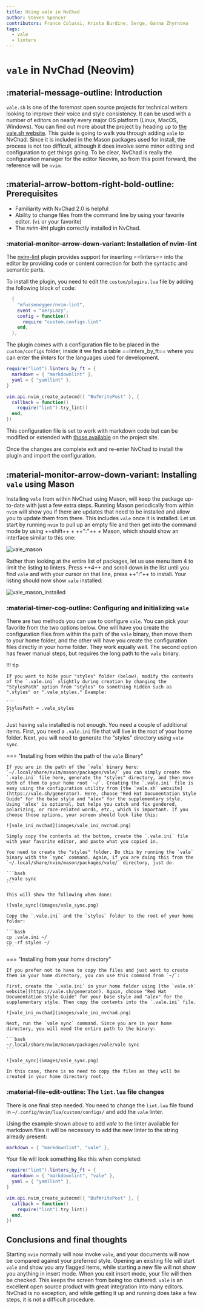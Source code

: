 ```yaml
---
title: Using vale in NvChad
author: Steven Spencer
contributors: Franco Colussi, Krista Burdine, Serge, Ganna Zhyrnova
tags:
  - vale
  - linters
---
```


# `vale` in NvChad (Neovim)

## :material-message-outline: Introduction

`vale.sh` is one of the foremost open source projects for technical writers looking to improve their voice and style consistency. It can be used with a number of editors on nearly every major OS platform (Linux, MacOS, Windows). You can find out more about the project by heading up to [the vale.sh website](https://vale.sh/). This guide is going to walk you through adding `vale` to NvChad. Since it is included in the Mason packages used for install, the process is not too difficult, although it does involve some minor editing and configuration to get things going. To be clear, NvChad is really the configuration manager for the editor Neovim, so from this point forward, the reference will be `nvim`.

## :material-arrow-bottom-right-bold-outline: Prerequisites

* Familiarity with NvChad 2.0 is helpful
* Ability to change files from the command line by using your favorite editor. (`vi` or your favorite)
* The *nvim-lint* plugin correctly installed in NvChad.

### :material-monitor-arrow-down-variant: Installation of nvim-lint

The [nvim-lint](https://github.com/mfussenegger/nvim-lint) plugin provides support for inserting ==linters== into the editor by providing code or content correction for both the syntactic and semantic parts.

To install the plugin, you need to edit the `custom/plugins.lua` file by adding the following block of code:

```lua title="plugins.lua"
  {
    "mfussenegger/nvim-lint",
    event = "VeryLazy",
    config = function()
      require "custom.configs.lint"
    end,
  },
```

The plugin comes with a configuration file to be placed in the `custom/configs` folder, inside it we find a table ==linters_by_ft== where you can enter the *linters* for the languages used for development.

```lua title="lint.lua"
require("lint").linters_by_ft = {
  markdown = { "markdownlint" },
  yaml = { "yamllint" },
}

vim.api.nvim_create_autocmd({ "BufWritePost" }, {
  callback = function()
    require("lint").try_lint()
  end,
})
```

This configuration file is set to work with markdown code but can be modified or extended with [those available](https://github.com/mfussenegger/nvim-lint?tab=readme-ov-file#available-linters) on the project site.  

Once the changes are complete exit and re-enter NvChad to install the plugin and import the configuration.

## :material-monitor-arrow-down-variant: Installing `vale` using Mason

Installing `vale` from within NvChad using Mason, will keep the package up-to-date with just a few extra steps. Running Mason periodically from within `nvim` will show you if there are updates that need to be installed and allow you to update them from there. This includes `vale` once it is installed. Let us start by running `nvim` to pull up an empty file and then get into the command mode by using ++shift++ + ++":"++ + Mason, which should show an interface similar to this one:

![vale_mason](images/vale_mason.png)

Rather than looking at the entire list of packages, let us use menu item 4 to limit the listing to linters. Press ++4++ and scroll down in the list until you find `vale` and with your cursor on that line, press ++"i"++ to install. Your listing should now show `vale` installed:

![vale_mason_installed](images/vale_mason_installed.png)

### :material-timer-cog-outline: Configuring and initializing `vale`

There are two methods you can use to configure `vale`. You can pick your favorite from the two options below. One will have you create the configuration files from within the path of the `vale` binary, then move them to your home folder, and the other will have you create the configuration files directly in your home folder. They work equally well. The second option has fewer manual steps, but requires the long path to the `vale` binary.

!!! tip

    If you want to hide your "styles" folder (below), modify the contents of the `.vale.ini` slightly during creation by changing the "StylesPath" option from "styles" to something hidden such as ".styles" or ".vale_styles." Example:

    ```
    StylesPath = .vale_styles
    ```

Just having `vale` installed is not enough. You need a couple of additional items. First, you need a `.vale.ini` file that will live in the root of your home folder. Next, you will need to generate the "styles" directory using `vale sync`.

=== "Installing from within the path of the `vale` Binary"

    If you are in the path of the `vale` binary here: `~/.local/share/nvim/mason/packages/vale/` you can simply create the `.vale.ini` file here, generate the "styles" directory, and then move both of them to your home root `~/`. Creating the `.vale.ini` file is easy using the configuration utility from [the `vale.sh` website](https://vale.sh/generator). Here, choose "Red Hat Documentation Style Guide" for the base style and "alex" for the supplementary style. Using 'alex' is optional, but helps you catch and fix gendered, polarizing, or race-related words, etc., which is important. If you choose those options, your screen should look like this:

    ![vale_ini_nvchad](images/vale_ini_nvchad.png)

    Simply copy the contents at the bottom, create the `.vale.ini` file with your favorite editor, and paste what you copied in.

    You need to create the "styles" folder. Do this by running the `vale` binary with the `sync` command. Again, if you are doing this from the `~/.local/share/nvim/mason/packages/vale/` directory, just do:

    ```bash
    ./vale sync
    ```

    This will show the following when done:

    ![vale_sync](images/vale_sync.png)

    Copy the `.vale.ini` and the `styles` folder to the root of your home folder:

    ```bash
    cp .vale.ini ~/
    cp -rf styles ~/
    ```

=== "Installing from your home directory"

    If you prefer not to have to copy the files and just want to create them in your home directory, you can use this command from `~/`:

    First, create the `.vale.ini` in your home folder using [the `vale.sh` website](https://vale.sh/generator). Again, choose "Red Hat Documentation Style Guide" for your base style and "alex" for the supplementary style. Then copy the contents into the `.vale.ini` file.

    ![vale_ini_nvchad](images/vale_ini_nvchad.png)

    Next, run the `vale sync` command. Since you are in your home directory, you will need the entire path to the binary:

    ```bash
    ~/.local/share/nvim/mason/packages/vale/vale sync
    ```

    ![vale_sync](images/vale_sync.png)

    In this case, there is no need to copy the files as they will be created in your home directory root.

### :material-file-edit-outline: The `lint.lua` file changes

There is one final step needed. You need to change the `lint.lua` file found in `~/.config/nvim/lua/custom/configs/` and add the `vale` linter.

Using the example shown above to add *vale* to the linter available for markdown files it will be necessary to add the new linter to the string already present:

```lua
markdown = { "markdownlint", "vale" },
```

Your file will look something like this when completed:

```lua
require("lint").linters_by_ft = {
  markdown = { "markdownlint", "vale" },
  yaml = { "yamllint" },
}

vim.api.nvim_create_autocmd({ "BufWritePost" }, {
  callback = function()
    require("lint").try_lint()
  end,
})

```

## Conclusions and final thoughts

Starting `nvim` normally will now invoke `vale`, and your documents will now be compared against your preferred style. Opening an existing file will start `vale` and show you any flagged items, while starting a new file will not show you anything in insert mode. When you exit insert mode, your file will then be checked. This keeps the screen from being too cluttered. `vale` is an excellent open source product with great integration into many editors. NvChad is no exception, and while getting it up and running does take a few steps, it is not a difficult procedure.
